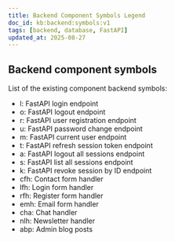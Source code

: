 ```yaml
---
title: Backend Component Symbols Legend
doc_id: kb:backend:symbols:v1
tags: [backend, database, FastAPI]
updated_at: 2025-08-27
---
```


## Backend component symbols

List of the existing component backend symbols:
- l: FastAPI login endpoint
- o: FastAPI logout endpoint
- r: FastAPI user registration endpoint
- u: FastAPI password change endpoint
- m: FastAPI current user endpoint
- t: FastAPI refresh session token endpoint
- a: FastAPI logout all sessions endpoint
- s: FastAPI list all sessions endpoint
- k: FastAPI revoke session by ID endpoint
- cfh: Contact form handler
- lfh: Login form handler
- rfh: Register form handler
- emh: Email form handler
- cha: Chat handler
- nlh: Newsletter handler
- abp: Admin blog posts